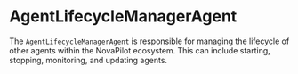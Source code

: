 # AgentLifecycleManagerAgent

The `AgentLifecycleManagerAgent` is responsible for managing the lifecycle of other agents within the NovaPilot ecosystem. This can include starting, stopping, monitoring, and updating agents.

